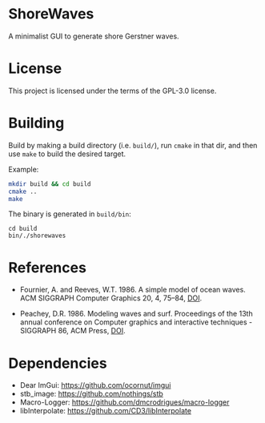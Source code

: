 # ShoreWaves
A minimalist GUI to generate shore Gerstner waves.

# License

This project is licensed under the terms of the GPL-3.0 license.

# Building

Build by making a build directory (i.e. `build/`), run `cmake` in that dir, and then use `make` to build the desired target.

Example:
``` bash
mkdir build && cd build
cmake ..
make
```
The binary is generated in `build/bin`: 
```
cd build
bin/./shorewaves
```

# References

- Fournier, A. and Reeves, W.T. 1986. A simple model of ocean
  waves. ACM SIGGRAPH Computer Graphics 20, 4,
  75–84, [DOI](https://doi.org/10.1145/15886.15894).

- Peachey, D.R. 1986. Modeling waves and surf. Proceedings of the 13th
  annual conference on Computer graphics and interactive techniques -
  SIGGRAPH 86, ACM Press, [DOI](https://doi.org/10.1145/15922.15893).

# Dependencies
- Dear ImGui: https://github.com/ocornut/imgui
- stb_image: https://github.com/nothings/stb
- Macro-Logger: https://github.com/dmcrodrigues/macro-logger
- libInterpolate: https://github.com/CD3/libInterpolate
